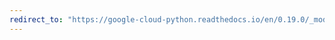 ```yaml
---
redirect_to: "https://google-cloud-python.readthedocs.io/en/0.19.0/_modules/google/cloud/datastore/client.html"
---
```

